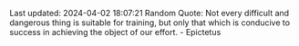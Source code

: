 Last updated: 2024-04-02 18:07:21
Random Quote: Not every difficult and dangerous thing is suitable for training, but only that which is conducive to success in achieving the object of our effort. - Epictetus